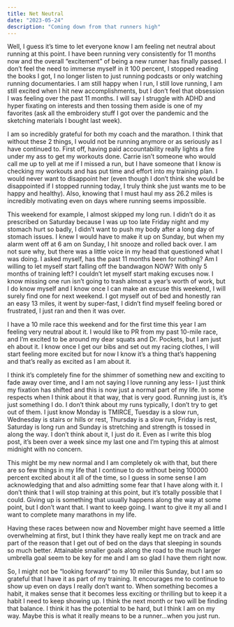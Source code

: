 ```yaml
---
title: Net Neutral 
date: "2023-05-24"
description: "Coming down from that runners high"
---
```



Well, I guess it’s time to let everyone know I am feeling net neutral about running at this point. I have been running very consistently for 11 months now and the overall “excitement” of being a new runner has finally passed. I don’t feel the need to immerse myself in it 100 percent, I stopped reading the books I got, I no longer listen to just running podcasts or only watching running documentaries. I am still happy when I run, I still love running, I am still excited when I hit new accomplishments, but I don’t feel that obsession I was feeling over the past 11 months. I will say I struggle with ADHD and hyper fixating on interests and then tossing them aside is one of my favorites (ask all the embroidery stuff I got over the pandemic and the sketching materials I bought last week). 


I am so incredibly grateful for both my coach and the marathon. I think that without these 2 things, I would not be running anymore or as seriously as I have continued to. First off, having paid accountability really lights a fire under my ass to get my workouts done. Carrie isn’t someone who would call me up to yell at me if I missed a run, but I have someone that I know is checking my workouts and has put time and effort into my training plan. I would never want to disappoint her (even though I don’t think she would be disappointed if I stopped running today, I truly think she just wants me to be happy and healthy). Also, knowing that I must haul my ass 26.2 miles is incredibly motivating even on days where running seems impossible.


This weekend for example, I almost skipped my long run. I didn’t do it as prescribed on Saturday because I was up too late Friday night and my stomach hurt so badly, I didn’t want to push my body after a long day of stomach issues. I knew I would have to make it up on Sunday, but when my alarm went off at 6 am on Sunday, I hit snooze and rolled back over. I am not sure why, but there was a little voice in my head that questioned what I was doing. I asked myself, has the past 11 months been for nothing? Am I willing to let myself start falling off the bandwagon NOW? With only 5 months of training left? I couldn’t let myself start making excuses now. I know missing one run isn’t going to trash almost a year’s worth of work, but I do know myself and I know once I can make an excuse this weekend, I will surely find one for next weekend. I got myself out of bed and honestly ran an easy 13 miles, it went by super-fast, I didn’t find myself feeling bored or frustrated, I just ran and then it was over.


I have a 10 mile race this weekend and for the first time this year I am feeling very neutral about it. I would like to PR from my past 10-mile race, and I’m excited to be around my dear squats and Dr. Pockets, but I am just eh about it. I know once I get our bibs and set out my racing clothes, I will start feeling more excited but for now I know it’s a thing that’s happening and that’s really as excited as I am about it.


I think it’s completely fine for the shimmer of something new and exciting to fade away over time, and I am not saying I love running any less- I just think my fixation has shifted and this is now just a normal part of my life. In some respects when I think about it that way, that is very good. Running just is, it’s just something I do. I don’t think about my runs typically, I don’t try to get out of them. I just know Monday is TMIRCE, Tuesday is a slow run, Wednesday is stairs or hills or rest, Thursday is a slow run, Friday is rest, Saturday is long run and Sunday is stretching and strength is tossed in along the way. I don’t think about it, I just do it. Even as I write this blog post, it’s been over a week since my last one and I’m typing this at almost midnight with no concern.


This might be my new normal and I am completely ok with that, but there are so few things in my life that I continue to do without being 100000 percent excited about it all of the time, so I guess in some sense I am acknowledging that and also admitting some fear that I have along with it. I don’t think that I will stop training at this point, but it’s totally possible that I could. Giving up is something that usually happens along the way at some point, but I don’t want that. I want to keep going. I want to give it my all and I want to complete many marathons in my life. 


Having these races between now and November might have seemed a little overwhelming at first, but I think they have really kept me on track and are part of the reason that I get out of bed on the days that sleeping in sounds so much better. Attainable smaller goals along the road to the much larger umbrella goal seem to be key for me and I am so glad I have them right now.


So, I might not be “looking forward” to my 10 miler this Sunday, but I am so grateful that I have it as part of my training. It encourages me to continue to show up even on days I really don’t want to. When something becomes a habit, it makes sense that it becomes less exciting or thrilling but to keep it a habit I need to keep showing up. I think the next month or two will be finding that balance. I think it has the potential to be hard, but I think I am on my way. Maybe this is what it really means to be a runner…when you just run. 
